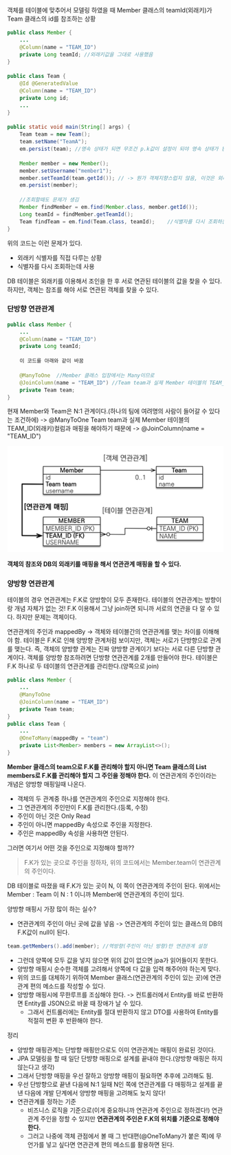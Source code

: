 객체를 테이블에 맞추어서 모델링 하였을 때 Member 클래스의 teamId(외래키)가 Team 클래스의 id를 참조하는 상황
```java
public class Member {
    ...
    @Column(name = "TEAM_ID")
    private Long teamId; //외래키값을 그대로 사용했음   
}

public class Team {
    @Id @GeneratedValue
    @Column(name = "TEAM_ID")
    private Long id;
    ...
}

public static void main(String[] args) {
    Team team = new Team();
    team.setName("TeamA");
    em.persist(team); //영속 상태가 되면 무조건 p.k값이 설정이 되야 영속 상태가 된다.

    Member member = new Member();
    member.setUsername("member1");
    member.setTeamId(team.getId()); // -> 뭔가 객체지향스럽지 않음, 이것은 외래키 식별자를 직접 다루는 상황
    em.persist(member);

    //조회할때도 문제가 생김
    Member findMember = em.find(Member.class, member.getId());
    Long teamId = findMember.getTeamId();
    Team findTeam = em.find(Team.class, teamId);    //식별자를 다시 조회하는데 사용하는 문제
}
```
위의 코드는 이런 문제가 있다.
- 외래키 식별자를 직접 다루는 상황
- 식별자를 다시 조회하는데 사용

DB 테이블은 외래키를 이용해서 조인을 한 후 서로 연관된 테이블의 값을 찾을 수 있다.
하지만, 객체는 참조를 해야 서로 연관된 객체를 찾을 수 있다. 

### 단방향 연관관계

```java
public class Member {
    ...
    @Column(name = "TEAM_ID")
    private Long teamId;

    이 코드를 아래와 같이 바꿈

    @ManyToOne  //Member 클래스 입장에서는 Many이므로 
    @JoinColumn(name = "TEAM_ID") //Team team과 실제 Member 테이블의 TEAM_ID(외래키)컬럼과 매핑을 해야하기 때문에  
    private Team team;
}
```

현재 Member와 Team은 N:1 관계이다.(하나의 팀에 여려명의 사람이 들어갈 수 있다는 조건하에) -> @ManyToOne
Team team과 실제 Member 테이블의 TEAM_ID(외래키)컬럼과 매핑을 해야하기 때문에 -> @JoinColumn(name = "TEAM_ID")

![img.png](img.png)

**객체의 참조와 DB의 외래키를 매핑을 해서 연관관계 매핑을 할 수 있다.**

### 양방향 연관관계

테이블의 경우 연관관계는 F.K로 양방향이 모두 존재한다. 테이블의 연관관계는 방향이랑 개념 자체가 없는 것!
F.K 이용해서 그냥 join하면 되니까 서로의 연관을 다 알 수 있다. 하지만 문제는 객체이다.

연관관계의 주인과 mappedBy -> 객체와 테이블간의 연관관계를 맺는 차이를 이해해야 함. 테이블은 F.K로 인해 양방향 관계처럼 보이지만,
객체는 서로가 단방향으로 관계를 맺는다. 즉, 객체의 양방향 관계는 진짜 양방향 관계이기 보다는 서로 다른 단방향 관계이다.
객체를 양방향 참조하려면 단방향 연관관계를 2개를 만들어야 한다. 테이블은 F.K 하나로 두 테이블의 연관관계를 관리한다.(양쪽으로 join)

```java
public class Member {
    ...
    @ManyToOne
    @JoinColumn(name = "TEAM_ID")
    private Team team;
}
public class Team {
    ...
    @OneToMany(mappedBy = "team")
    private List<Member> members = new ArrayList<>();
}
```
**Member 클래스의 team으로 F.K를 관리해야 할지 아니면 Team 클래스의 List members로 F.K를 관리해야 할지 그 주인을 정해야 한다.**
이 연관관계의 주인이라는 개념은 양방향 매핑일때 나온다.
- 객체의 두 관계중 하나를 연관관계의 주인으로 지정해야 한다.
- 그 연관관계의 주인만이 F.K를 관리한다.(등록, 수정)
- 주인이 아닌 것은 Only Read
- 주인이 아니면 mappedBy 속성으로 주인을 지정한다.
- 주인은 mappedBy 속성을 사용하면 안된다.

그러면 여기서 어떤 것을 주인으로 지정해야 할까??
> F.K가 있는 곳으로 주인을 정하자, 위의 코드에서는 Member.team이 연관관계의 주인이다.

DB 테이블로 따졌을 때 F.K가 있는 곳이 N, 이 쪽이 연관관계의 주인이 된다. 위에서는 Member : Team 이 N : 1 이니까 Member에 연관관계의 주인이 있다.

양방향 매핑시 가장 많이 하는 실수?

- 연관관계의 주인이 아닌 곳에 값을 넣음 -> 연관관계의 주인이 있는 클래스의 DB의 F.K값이 null이 된다.
```java
team.getMembers().add(member); //역방향(주인이 아닌 방향)만 연관관계 설정
```
- 그런데 양쪽에 모두 값을 넣지 않으면 위의 값이 없으면 jpa가 읽어들이지 못한다.
- 양방향 매핑시 순수한 객체를 고려해서 양쪽에 다 값을 입력 해주어야 하는게 맞다.
- 위의 코드를 대체하기 위하여 Member 클래스(연관관계의 주인이 있는 곳)에 연관관계 편의 메소드를 작성할 수 있다.
- 양방향 매핑시에 무한루프를 조심해야 한다. -> 컨트롤러에서 Entity를 바로 반환하면 Entity를 JSON으로 바꿀 때 장애가 날 수 있다.
  - 그래서 컨트롤러에는 Entity를 절대 반환하지 않고 DTO를 사용하여 Entity를 적절히 변환 후 반환해야 한다.

정리
- 양방향 매핑관계는 단방향 매핑만으로도 이미 연관관계는 매핑이 완료된 것이다.
- JPA 모델링을 할 때 일단 단뱡향 매핑으로 설계를 끝내야 한다.(양방향 매핑은 하지 않는다고 생각)
- 그래서 단방향 매핑을 우선 잘하고 양방향 매핑이 필요하면 추후에 고려해도 됨.
- 우선 단방향으로 끝낸 다음에 N:1 일때 N인 쪽에 연관관계를 다 매핑하고 설계를 끝낸 다음에 개발 단계에서 양방향 매핑을 고려해도 늦지 않다!
- 연관관계를 정하는 기준
  - 비즈니스 로직을 기준으로(이게 중요하니까 연관관계 주인으로 정하겠다!) 연관관계 주인을 정할 수 있지만 
  **연관관계의 주인은 F.K의 위치를 기준으로 정해야 한다.**
  - 그러고 나중에 객체 관점에서 볼 때 그 반대편(@OneToMany가 붙은 쪽)에 무언가를 넣고 싶다면 연관관계 편의 메소드를 활용하면 된다.
  









